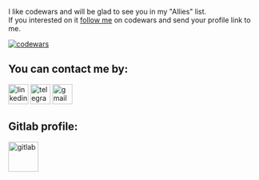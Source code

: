 I like codewars and will be glad to see you in my "Allies" list.<br>
If you interested on it [follow me](https://www.codewars.com/users/GoSSy4691) on codewars and send your profile link to me.
  
[![codewars](https://www.codewars.com/users/GoSSy4691/badges/large)](https://www.codewars.com/users/GoSSy4691)

## You can contact me by:

[<img src="https://img.shields.io/badge/LinkedIn-0077B5?style=for-the-badge&logo=linkedin&logoColor=white" alt='linkedin' height='40'>](https://www.linkedin.com/in/viktor-marmur-19901b221/)
[<img src="https://img.shields.io/badge/Telegram-2CA5E0?style=for-the-badge&logo=telegram&logoColor=white" alt='telegram' height='40'>](https://t.me/gossy4691)
[<img src="https://img.shields.io/badge/Gmail-D14836?style=for-the-badge&logo=gmail&logoColor=white" alt='gmail' height='40'>](mailto:vitea1994@gmail.com)
  
## Gitlab profile:

[<img src="https://img.shields.io/badge/GitLab-330F63?style=for-the-badge&logo=gitlab&logoColor=white" alt='gitlab' height='60'>](https://gitlab.com/GoSSy4691)
